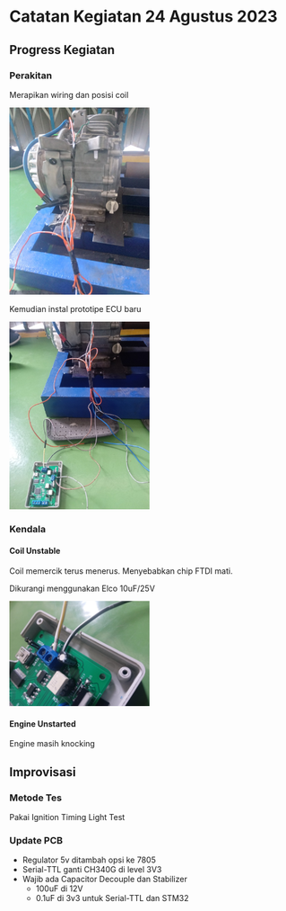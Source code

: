 # Catatan Kegiatan 24 Agustus 2023

## Progress Kegiatan

### Perakitan

Merapikan wiring dan posisi coil

<img src="./images/wiring_baru.jpg" style="width: 250px;"/>

Kemudian instal prototipe ECU baru

<img src="./images/ecu_baru.jpg" style="width: 250px;"/>

### Kendala

#### Coil Unstable

Coil memercik terus menerus.
Menyebabkan chip FTDI mati.

Dikurangi menggunakan Elco 10uF/25V

<img src="./images/ecu_cap.jpg" style="width: 250px;"/>

#### Engine Unstarted

Engine masih knocking

## Improvisasi

### Metode Tes

Pakai Ignition Timing Light Test

### Update PCB
- Regulator 5v ditambah opsi ke 7805
- Serial-TTL ganti CH340G di level 3V3
- Wajib ada Capacitor Decouple dan Stabilizer
    + 100uF di 12V
    + 0.1uF di 3v3 untuk Serial-TTL dan STM32



